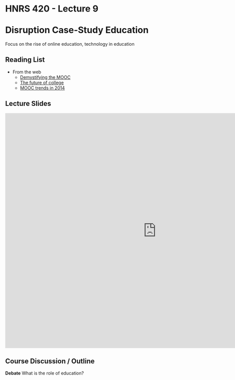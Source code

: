# HNRS 420 - Lecture 9 <br/><br/>Disruption Case-Study Education

Focus on the rise of online education, technology in education

## Reading List
* From the web
  * [Demystifying the MOOC](http://www.nytimes.com/2014/11/02/education/edlife/demystifying-the-mooc.html?_r=0)
  * [The future of college](http://www.theatlantic.com/features/archive/2014/08/the-future-of-college/375071/)
  * [MOOC trends in 2014](https://www.class-central.com/report/moocs-stats-and-trends-2014/)

## Lecture Slides
<iframe src="https://docs.google.com/presentation/d/14k9-hgIUB164Wyxcdxqf3yA0iky_23rP6IsXp96Sovk/embed?start=false&loop=false&delayms=3000" frameborder="0" width="960" height="749" allowfullscreen="true" mozallowfullscreen="true" webkitallowfullscreen="true"></iframe>


## Course Discussion / Outline
**Debate** What is the role of education?
